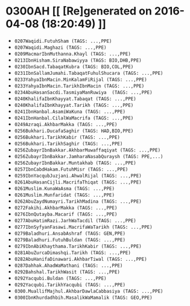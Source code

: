 # 0300AH [[ [Re]generated on 2016-04-08 (18:20:49) ]]

* `0207Waqidi.FutuhSham (TAGS: ...,PPE)`
* `0207Waqidi.Maghazi (TAGS: ...,PPE)`
* `0209MacmarIbnMuthanna.Khayl (TAGS: ...,PPE)`
* `0213IbnHisham.SiraNabawiyya (TAGS: BIO,DHB,PPE)`
* `0230IbnSacd.TabaqatKubra (TAGS: BIO,COL,PPE)`
* `0231IbnSallamJumahi.TabaqatFuhulShucara (TAGS: ...,PPE)`
* `0233YahyaIbnMacin.MinKalamFiRijal (TAGS: ...,PPE)`
* `0233YahyaIbnMacin.TarikhIbnMacin (TAGS: ...,PPE)`
* `0234AbuHasanSacdi.TasmiyaManRuwiya  (TAGS: ...,PPE)`
* `0240KhalifaIbnKhayyat.Tabaqat (TAGS: ...,PPE)`
* `0240KhalifaIbnKhayyat.Tarikh (TAGS: ...,PPE)`
* `0241IbnHanbal.AsamiWaKuna (TAGS: ...,PPE)`
* `0241IbnHanbal.CilalWaMacrifa (TAGS: ...,PPE)`
* `0249Azraqi.AkhbarMakka (TAGS: ...,PPE)`
* `0256Bukhari.DucafaSaghir (TAGS: HAD,BIO,PPE)`
* `0256Bukhari.TarikhKabir (TAGS: ...,PPE)`
* `0256Bukhari.TarikhSaghir (TAGS: ...,PPE)`
* `0256ZubayrIbnBakkar.AkhbarMuwaffaqiyat (TAGS: ...,PPE)`
* `0256ZubayrIbnBakkar.JamharaNasabQuraysh (TAGS: PPE,...)`
* `0256ZubayrIbnBakkar.Muntakhab (TAGS: ...,PPE)`
* `0257IbnCabdHakam.FutuhMisr (TAGS: ...,PPE)`
* `0259IbnYacqubJuzjani.AhwalRijal (TAGS: ...,PPE)`
* `0261AbuHasanCijli.MacrifaThiqat (TAGS: ...,PPE)`
* `0261Muslim.KunaWaAsma (TAGS: ...,PPE)`
* `0261Muslim.Munfaridat (TAGS: ...,PPE)`
* `0262AbuZaydNumayri.TarikhMadina (TAGS: ...,PPE)`
* `0272Fakihi.AkhbarMakka (TAGS: ...,PPE)`
* `0276IbnQutayba.Macarif (TAGS: ...,PPE)`
* `0277AbuHatimRazi.JarhWaTacdil (TAGS: ...,PPE)`
* `0277IbnSyfyanFasawi.MacrifaWaTarikh (TAGS: ...,PPE)`
* `0279Baladhuri.AnsabAshraf (TAGS: GEN,PPE)`
* `0279Baladhuri.FutuhBuldan (TAGS: ...,PPE)`
* `0279IbnAbiKhaythama.TarikhKabir (TAGS: ...,PPE)`
* `0281AbuZurcaDimashqi.Tarikh (TAGS: ...,PPE)`
* `0282AbuHanifaDinawari.AkhbarTiwal (TAGS: ...,PPE)`
* `0287Dahhak.AhadWaMathani (TAGS: ...,PPE)`
* `0292Bahshal.TarikhWasit (TAGS: ...,PPE)`
* `0292Yacqubi.Buldan (TAGS: ...,PPE)`
* `0292Yacqubi.TarikhYacqubi (TAGS: ...,PPE)`
* `0300.MuallifMajhul.AkhbarDawlaCabbasiya (TAGS: ...,PPE)`
* `0300IbnKhurdadhbih.MasalikWaMamalik (TAGS: GEO,PPE)`
